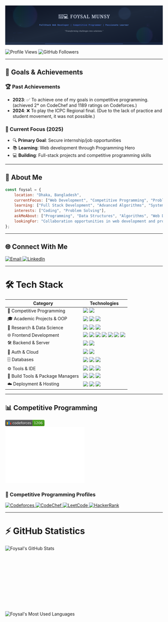 
<!--*
<h1 align="center">👨‍💻 FOYSAL MUNSY</h1>
<div align="center">  </div> <div align="center"> <img src="https://readme-typing-svg.demolab.com?font=Fira+Code&weight=600&size=22&pause=1000&color=6495ED&center=true&vCenter=true&width=435&lines=Competitive+Programmer;FullStack+Web+Developer;Passionate+Learner" alt="Typing SVG" /> </div> <div align="center">
<p><i>Transforming challenges into solutions.</i></p></div>
*-->

<img align="center" src="https://github.com/Foysal-Munsy/Foysal-Munsy/blob/main/github-banner-V2.svg"/></a>

<p align="left">
  <img src="https://komarev.com/ghpvc/?username=Foysal-Munsy&label=Profile%20views&color=0e75b6&style=flat" alt="Profile Views" height="20" />
  <img src="https://img.shields.io/github/followers/Foysal-Munsy?label=Followers&style=flat&color=blue" alt="GitHub Followers" height="20" />
</p>   



---

## 🎯 Goals & Achievements

### 🏆 Past Achievements
- **2023**: ✅ To achieve one of my goals in competitive programming. (achieved 2* on CodeChef and 1189 ratings on Codeforces.)
- **2024**: ❌ To play the ICPC Regional final. (Due to the lack of practice and student movement, it was not possible.)

### 🎯 Current Focus (2025)
- 🔍 **Primary Goal**: Secure internship/job opportunities
- 📚 **Learning**: Web development through Programming Hero
- 💻 **Building**: Full-stack projects and competitive programming skills

---
## 🚀 About Me

```javascript
const foysal = {
    location: "Dhaka, Bangladesh",
    currentFocus: ["Web Development", "Competitive Programming", "Problem Solving"],
    learning: ["Full Stack Development", "Advanced Algorithms", "System Design"],
    interests: ["Coding", "Problem Solving"],
    askMeAbout: ["Programming", "Data Structures", "Algorithms", "Web Dev"],
    lookingFor: "Collaboration opportunities in web development and problem-solving"
};
```

---
## 🌐 Connect With Me

<p align="left"> <a href="mailto:foysal613@outlook.com" target="_blank"> <img src="https://img.shields.io/badge/Email-0078D4?style=flat&logo=microsoft-outlook&logoColor=white" alt="Email" height="20"/> </a> <a href="https://linkedin.com/in/foysal-munsy-769a3b204" target="_blank"> <img src="https://img.shields.io/badge/LinkedIn-0077B5?style=flat&logo=linkedin&logoColor=white" alt="LinkedIn" height="20"/> </a> </p>

---

# 🛠️ Tech Stack

| Category | Technologies |
|----------|--------------|
| 🧠 Competitive Programming | <img src="https://img.shields.io/badge/C-00599C?style=flat&logo=c&logoColor=white" height="20" /> <img src="https://img.shields.io/badge/C++-00599C?style=flat&logo=c%2B%2B&logoColor=white" height="20" /> |
| 🎓 Academic Projects & OOP | <img src="https://img.shields.io/badge/Java-ED8B00?style=flat&logo=openjdk&logoColor=white" height="20" /> <img src="https://img.shields.io/badge/C%23-239120?style=flat&logo=c-sharp&logoColor=white" height="20" /> <img src="https://img.shields.io/badge/.NET-512BD4?style=flat&logo=dotnet&logoColor=white" height="20" /> |
| 🔬 Research & Data Science | <img src="https://img.shields.io/badge/Python-3776AB?style=flat&logo=python&logoColor=white" height="20" /> <img src="https://img.shields.io/badge/NumPy-013243?style=flat&logo=numpy&logoColor=white" height="20" /> <img src="https://img.shields.io/badge/Pandas-150458?style=flat&logo=pandas&logoColor=white" height="20" /> |
| 🌐 Frontend Development | <img src="https://img.shields.io/badge/React-20232A?style=flat&logo=react&logoColor=61DAFB" height="20" /> <img src="https://img.shields.io/badge/Next.js-000000?style=flat&logo=next.js&logoColor=white" height="20" /> <img src="https://img.shields.io/badge/JavaScript-F7DF1E?style=flat&logo=javascript&logoColor=black" height="20" /> <img src="https://img.shields.io/badge/HTML5-E34F26?style=flat&logo=html5&logoColor=white" height="20" /> <img src="https://img.shields.io/badge/CSS3-1572B6?style=flat&logo=css3&logoColor=white" height="20" /> <img src="https://img.shields.io/badge/TailwindCSS-38B2AC?style=flat&logo=tailwind-css&logoColor=white" height="20" /> <img src="https://img.shields.io/badge/Bootstrap-563D7C?style=flat&logo=bootstrap&logoColor=white" height="20" /> |
| 🛠️ Backend & Server | <img src="https://img.shields.io/badge/Node.js-339933?style=flat&logo=nodedotjs&logoColor=white" height="20" /> <img src="https://img.shields.io/badge/Express.js-000000?style=flat&logo=express&logoColor=white" height="20" /> |
| 🔐 Auth & Cloud | <img src="https://img.shields.io/badge/Firebase-FFCA28?style=flat&logo=firebase&logoColor=black" height="20" /> <img src="https://img.shields.io/badge/JWT-000000?style=flat&logo=jsonwebtokens&logoColor=white" height="20" /> |
| 🗄️ Databases | <img src="https://img.shields.io/badge/MongoDB-47A248?style=flat&logo=mongodb&logoColor=white" height="20" /> <img src="https://img.shields.io/badge/MySQL-4479A1?style=flat&logo=mysql&logoColor=white" height="20" /> <img src="https://img.shields.io/badge/MSSQL-0078D4?style=flat&logo=microsoftsqlserver&logoColor=white" height="20" /> |
| ⚙️ Tools & IDE | <img src="https://img.shields.io/badge/Git-F05032?style=flat&logo=git&logoColor=white" height="20" /> <img src="https://img.shields.io/badge/GitHub-181717?style=flat&logo=github&logoColor=white" height="20" /> <img src="https://img.shields.io/badge/VSCode-007ACC?style=flat&logo=visual-studio-code&logoColor=white" height="20" /> |
| 🚀 Build Tools & Package Managers | <img src="https://img.shields.io/badge/Vite-646CFF?style=flat&logo=vite&logoColor=white" height="20" /> <img src="https://img.shields.io/badge/Webpack-8DD6F9?style=flat&logo=webpack&logoColor=black" height="20" /> <img src="https://img.shields.io/badge/npm-CB3837?style=flat&logo=npm&logoColor=white" height="20" /> |
| ☁️ Deployment & Hosting | <img src="https://img.shields.io/badge/Vercel-000000?style=flat&logo=vercel&logoColor=white" height="20" /> <img src="https://img.shields.io/badge/Netlify-00C7B7?style=flat&logo=netlify&logoColor=white" height="20" /> <img src="https://img.shields.io/badge/Firebase-FFCA28?style=flat&logo=firebase&logoColor=black" height="20" /> |

---


## 📊 Competitive Programming

<div align="left"> <a href="https://codeforces.com/profile/Mr_FM"> <img src="https://github.com/Foysal-Munsy/cf-stats/blob/main/output/max_rating.svg" alt="Codeforces Max Rating" height="20"/> </a> </div><div align="left"> <img height="180px" src="https://github.com/Foysal-Munsy/cf-stats/blob/main/output/light_card.svg" alt="Codeforces Statistics"/> </div>

### 🏅 Competitive Programming Profiles
<p align="left"> <a href="https://codeforces.com/profile/mr_fm" target="_blank"> <img src="https://img.shields.io/badge/Codeforces-445f9d?style=flat&logo=Codeforces&logoColor=white" alt="Codeforces" height="20"/> </a> <a href="https://www.codechef.com/users/mr_fm" target="_blank"> <img src="https://img.shields.io/badge/CodeChef-%23964B00.svg?style=flat&logo=CodeChef&logoColor=white" alt="CodeChef" height="20"/> </a> <a href="https://www.leetcode.com/mr_fm" target="_blank"> <img src="https://img.shields.io/badge/LeetCode-000000?style=flat&logo=LeetCode&logoColor=#d16c06" alt="LeetCode" height="20"/> </a> <a href="https://www.hackerrank.com/foysal613" target="_blank"> <img src="https://img.shields.io/badge/-Hackerrank-2EC866?style=flat&logo=HackerRank&logoColor=white" alt="HackerRank" height="20"/> </a> </p>

---


# ⚡ GitHub Statistics


<div align="left" style="display: flex; flex-wrap: wrap; gap: 10px;"> <img src="https://github-readme-stats.vercel.app/api?username=Foysal-Munsy&show_icons=true&theme=tokyonight&hide_border=true&count_private=true&include_all_commits=true" alt="Foysal's GitHub Stats" width="330" style="height: 200px;" /> 
<img src="https://github-readme-stats.vercel.app/api/top-langs/?username=Foysal-Munsy&layout=compact&theme=tokyonight&hide_border=true&langs_count=8&exclude_repo=repo1,repo2" alt="Foysal's Most Used Languages" width="330" style="height: 200px;" /></div>




  




  


